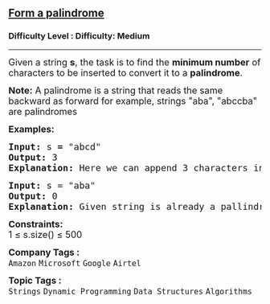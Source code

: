 <h2><a href="https://www.geeksforgeeks.org/problems/form-a-palindrome2544/1?page=7&company=Google&sortBy=submissions">Form a palindrome</a></h2><h3>Difficulty Level : Difficulty: Medium</h3><hr><div class="problems_problem_content__Xm_eO"><p><span style="font-size: 18px;">Given a string <strong>s</strong>, the task is to find the <strong>minimum number</strong> of characters to be inserted to convert it to a <strong>palindrome</strong>.</span></p>
<p><span style="font-size: 18px;"><strong>Note:</strong> A palindrome is a string that reads the same backward as forward for example, strings "aba", "abccba" are palindromes</span></p>
<p><span style="font-size: 18px;"><strong>Examples:</strong></span></p>
<pre><span style="font-size: 18px;"><strong>Input: </strong>s<strong> = </strong>"abcd"</span>
<span style="font-size: 18px;"><strong>Output: </strong>3</span>
<span style="font-size: 18px;"><strong>Explanation: </strong>Here we can append 3 characters in the beginning and the resultant string will be a palindrome "dcbabcd".</span></pre>
<pre><span style="font-size: 18px;"><strong>Input: </strong>s = "aba"</span>
<span style="font-size: 18px;"><strong>Output: </strong>0</span>
<span style="font-size: 18px;"><strong>Explanation: </strong>Given string is already a pallindrome hence no insertions are required.</span></pre>
<p><span style="font-size: 18px;"><strong>Constraints:</strong><br>1 ≤ s.size() ≤ 500</span></p></div><p><span style=font-size:18px><strong>Company Tags : </strong><br><code>Amazon</code>&nbsp;<code>Microsoft</code>&nbsp;<code>Google</code>&nbsp;<code>Airtel</code>&nbsp;<br><p><span style=font-size:18px><strong>Topic Tags : </strong><br><code>Strings</code>&nbsp;<code>Dynamic Programming</code>&nbsp;<code>Data Structures</code>&nbsp;<code>Algorithms</code>&nbsp;